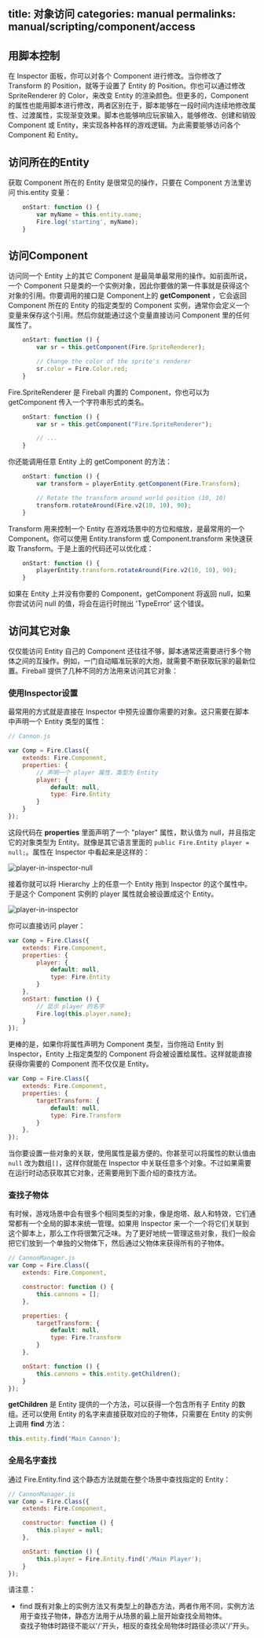 title: 对象访问
categories: manual
permalinks: manual/scripting/component/access
---

## 用脚本控制

在 Inspector 面板，你可以对各个 Component 进行修改。当你修改了 Transform 的 Position，就等于设置了 Entity 的 Position。你也可以通过修改 SpriteRenderer 的 Color，来改变 Entity 的渲染颜色。但更多的，Component 的属性也能用脚本进行修改，两者区别在于，脚本能够在一段时间内连续地修改属性、过渡属性，实现渐变效果。脚本也能够响应玩家输入，能够修改、创建和销毁 Component 或 Entity，来实现各种各样的游戏逻辑。为此需要能够访问各个 Component 和 Entity。

## 访问所在的Entity

获取 Component 所在的 Entity 是很常见的操作，只要在 Component 方法里访问 this.entity 变量：

```js
    onStart: function () {
        var myName = this.entity.name;
        Fire.log('starting', myName);
    }
```

## 访问Component

访问同一个 Entity 上的其它 Component 是最简单最常用的操作。如前面所说，一个 Component 只是类的一个实例对象，因此你要做的第一件事就是获得这个对象的引用。你要调用的接口是 Component上的 **getComponent** ，它会返回 Component 所在的 Entity 的指定类型的 Component 实例，通常你会定义一个变量来保存这个引用。然后你就能通过这个变量直接访问 Component 里的任何属性了。

```js
    onStart: function () {
        var sr = this.getComponent(Fire.SpriteRenderer);

        // Change the color of the sprite's renderer
        sr.color = Fire.Color.red;
    }
```

Fire.SpriteRenderer 是 Fireball 内置的 Component，你也可以为 getComponent 传入一个字符串形式的类名。

```js
    onStart: function () {
        var sr = this.getComponent("Fire.SpriteRenderer");

        // ...
    }
```

你还能调用任意 Entity 上的 getComponent 的方法：

```js
    onStart: function () {
        var transform = playerEntity.getComponent(Fire.Transform);

        // Rotate the transform around world position (10, 10)
        transform.rotateAround(Fire.v2(10, 10), 90);
    }
```

Transform 用来控制一个 Entity 在游戏场景中的方位和缩放，是最常用的一个 Component。你可以使用 Entity.transform 或 Component.transform 来快速获取 Transform。于是上面的代码还可以优化成：

```js
    onStart: function () {
        playerEntity.transform.rotateAround(Fire.v2(10, 10), 90);
    }
```

如果在 Entity 上并没有你要的 Component，getComponent 将返回 null，如果你尝试访问 null 的值，将会在运行时抛出 'TypeError' 这个错误。

## 访问其它对象

仅仅能访问 Entity 自己的 Component 还往往不够，脚本通常还需要进行多个物体之间的互操作。例如，一门自动瞄准玩家的大炮，就需要不断获取玩家的最新位置。Fireball 提供了几种不同的方法用来访问其它对象：

### 使用Inspector设置

最常用的方式就是直接在 Inspector 中预先设置你需要的对象。这只需要在脚本中声明一个 Entity 类型的属性：

```js
// Cannon.js

var Comp = Fire.Class({
    extends: Fire.Component,
    properties: {
        // 声明一个 player 属性，类型为 Entity
        player: {
            default: null,
            type: Fire.Entity
        }
    }
});
```

这段代码在 **properties** 里面声明了一个 "player" 属性，默认值为 null，并且指定它的对象类型为 Entity。就像是其它语言里面的 `public Fire.Entity player = null;`。属性在 Inspector 中看起来是这样的：

![player-in-inspector-null](../img/player-in-inspector-null.png)

接着你就可以将 Hierarchy 上的任意一个 Entity 拖到 Inspector 的这个属性中。于是这个 Component 实例的 player 属性就会被设置成这个 Entity。

![player-in-inspector](../img/player-in-inspector.png)

你可以直接访问 player：

```js
var Comp = Fire.Class({
    extends: Fire.Component,
    properties: {
        player: {
            default: null,
            type: Fire.Entity
        }
    },
    onStart: function () {
        // 显示 player 的名字
        Fire.log(this.player.name);
    }
});
```

更棒的是，如果你将属性声明为 Component 类型，当你拖动 Entity 到 Inspector，Entity 上指定类型的 Component 将会被设置给属性。这样就能直接获得你需要的 Component 而不仅仅是 Entity。

```js
var Comp = Fire.Class({
    extends: Fire.Component,
    properties: {
        targetTransform: {
            default: null,
            type: Fire.Transform
        }
    },
});
```

当你要设置一些对象的关联，使用属性是最方便的。你甚至可以将属性的默认值由 `null` 改为数组`[]`，这样你就能在 Inspector 中关联任意多个对象。不过如果需要在运行时动态获取其它对象，还需要用到下面介绍的查找方法。

### 查找子物体

有时候，游戏场景中会有很多个相同类型的对象，像是炮塔、敌人和特效，它们通常都有一个全局的脚本来统一管理。如果用 Inspector 来一个一个将它们关联到这个脚本上，那么工作将很繁冗乏味。为了更好地统一管理这些对象，我们一般会把它们放到一个单独的父物体下，然后通过父物体来获得所有的子物体。

```js
// CannonManager.js
var Comp = Fire.Class({
    extends: Fire.Component,

    constructor: function () {
        this.cannons = [];
    },

    properties: {
        targetTransform: {
            default: null,
            type: Fire.Transform
        }
    },

    onStart: function () {
        this.cannons = this.entity.getChildren();
    }
});
```

**getChildren** 是 Entity 提供的一个方法，可以获得一个包含所有子 Entity 的数组。还可以使用 Entity 的名字来直接获取对应的子物体，只需要在 Entity 的实例上调用 **find** 方法：

```js
this.entity.find('Main Cannon');
```

### 全局名字查找

通过 Fire.Entity.find 这个静态方法就能在整个场景中查找指定的 Entity：

```js
// CannonManager.js
var Comp = Fire.Class({
    extends: Fire.Component,

    constructor: function () {
        this.player = null;
    },

    onStart: function () {
        this.player = Fire.Entity.find('/Main Player');
    }
});
```

请注意：
- find 既有对象上的实例方法又有类型上的静态方法，两者作用不同，实例方法用于查找子物体，静态方法用于从场景的最上层开始查找全局物体。  
  查找子物体时路径不能以'/'开头，相反的查找全局物体时路径必须以'/'开头。
